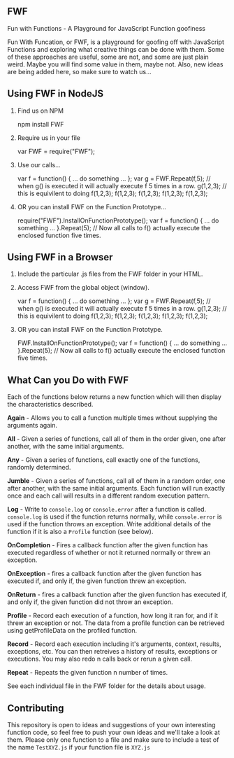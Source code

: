 FWF
-------
Fun with Functions - A Playground for JavaScript Function goofiness 

Fun With Funcation, or FWF, is a playground for goofing off with JavaScript Functions and exploring what creative things can be done with them. Some of these approaches are useful, some are not, and some are just plain weird.  Maybe you will find some value in them, maybe not. Also, new ideas are being added here, so make sure to watch us...

## Using FWF in NodeJS

 1. Find us on NPM

 	npm install FWF

 2. Require us in your file

 	var FWF = require("FWF");

 3. Use our calls...

 	var f = function() { ... do something ... };
 	var g = FWF.Repeat(f,5); // when g() is executed it will actually execute f 5 times in a row.
 	g(1,2,3); // this is equivilent to doing f(1,2,3); f(1,2,3); f(1,2,3); f(1,2,3); f(1,2,3); 

 4. OR you can install FWF on the Function Prototype...
 
 	require("FWF").InstallOnFunctionPrototype();
	var f = function() { ... do something ... }.Repeat(5); // Now all calls to f() actually execute the enclosed function five times.

## Using FWF in a Browser

 1. Include the particular .js files from the FWF folder in your HTML.

	<script src="FWF/Repeat.js"></script>
 
 2. Access FWF from the global object (window).

 	var f = function() { ... do something ... };
 	var g = FWF.Repeat(f,5); // when g() is executed it will actually execute f 5 times in a row.
 	g(1,2,3); // this is equivilent to doing f(1,2,3); f(1,2,3); f(1,2,3); f(1,2,3); f(1,2,3); 
 
 3. OR you can install FWF on the Function Prototype.

 	FWF.InstallOnFunctionPrototype();
	var f = function() { ... do something ... }.Repeat(5); // Now all calls to f() actually execute the enclosed function five times.

## What Can you Do with FWF

Each of the functions below returns a new function which will then display the characteristics described.

**Again** - Allows you to call a function multiple times without supplying the arguments again.

**All** - Given a series of functions, call all of them in the order given, one after another, with the same initial arguments.

**Any** - Given a series of functions, call exactly one of the functions, randomly determined.

**Jumble** - Given a series of functions, call all of them in a random order, one after another, with the same initial arguments.  Each function will run exactly once and each call will results in a different random execution pattern.

**Log** - Write to `console.log` or `console.error` after a function is called.  `console.log` is used if the function returns normally, while `console.error` is used if the function throws an exception. Write additional details of the function if it is also a `Profile` function (see below).

**OnCompletion** - Fires a callback function after the given function has executed regardless of whether or not it returned normally or threw an exception.

**OnException** - fires a callback function after the given function has executed if, and only if, the given function threw an exception.

**OnReturn** - fires a callback function after the given function has executed if, and only if, the given function did not throw an exception.

**Profile** - Record each execution of a function, how long it ran for, and if it threw an exception or not.  The data from a profile function can be retrieved using getProfileData on the profiled function.

**Record** - Record each execution including it's arguments, context, results, exceptions, etc.  You can then retreives a history of results, exceptions or executions.  You may also redo n calls back or rerun a given call.

**Repeat** - Repeats the given function n number of times.

See each individual file in the FWF folder for the details about usage.

## Contributing

This repository is open to ideas and suggestions of your own interesting function code, so feel free to push your own ideas and we'll take a look at them. Please only one function to a file and make sure to include a test of the name `TestXYZ.js` if your function file is `XYZ.js`


